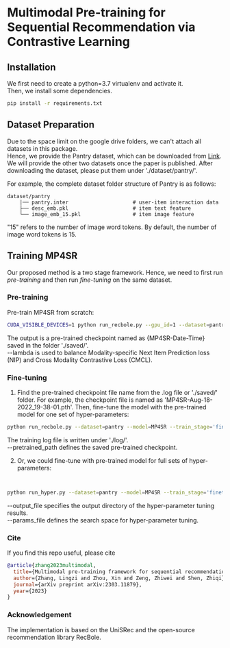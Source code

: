 # Multimodal Pre-training for Sequential Recommendation via Contrastive Learning

## Installation
We first need to create a python=3.7 virtualenv and activate it.\
Then, we install some dependencies.
```bash
pip install -r requirements.txt
```


## Dataset Preparation
Due to the space limit on the google drive folders, we can't attach all datasets in this package. \
Hence, we provide the Pantry dataset, which can be downloaded from [Link](https://drive.google.com/drive/folders/1dUoj5nPqhLXR1DoLHBgwWvkcsbjnIXdh?usp=share_link). 
We will provide the other two datasets once the paper is published. 
After downloading the dataset, please put them under './dataset/pantry/'.

For example, the complete dataset folder structure of Pantry is as follows:
```
dataset/pantry
    |── pantry.inter                     # user-item interaction data
    ├── desc_emb.pkl                     # item text feature
    └── image_emb_15.pkl                 # item image feature
```
"15" refers to the number of image word tokens. By default, the number of image word tokens is 15.

## Training MP4SR
Our proposed method is a two stage framework. Hence, we need to first run *pre-training* and then run *fine-tuning* on the same dataset.

### Pre-training
Pre-train MP4SR from scratch:
```bash
CUDA_VISIBLE_DEVICES=1 python run_recbole.py --gpu_id=1 --dataset=pantry --model=MP4SR --train_stage=pretrain --num_imgtokens=15 --learning_rate=0.001 --train_batch_size=1024 --lambda=0.01 --proj=False
```

The output is a pre-trained checkpoint named as {MP4SR-Date-Time} saved in the folder './saved/'. \
--lambda is used to balance Modality-specific Next Item Prediction loss (NIP) and Cross Modality Contrastive Loss
(CMCL). 


### Fine-tuning
1. Find the pre-trained checkpoint file name from the .log file or './saved/' folder. For example, the checkpoint file is named as 'MP4SR-Aug-18-2022_19-38-01.pth'.
Then, fine-tune the model with the pre-trained model for one set of hyper-parameters:
```bash
python run_recbole.py --dataset=pantry --model=MP4SR --train_stage='finetune' --num_imgtokens=15 --pretrained_path='./saved/MP4SR-Aug-18-2022_19-38-01.pth' --learning_rate=0.0001 --train_batch_size=1024 --weight_decay=0.001
```
The training log file is written under './log/'. \
--pretrained_path defines the saved pre-trained checkpoint.

2. Or, we could fine-tune with pre-trained model for full sets of hyper-parameters:
```bash


python run_hyper.py --dataset=pantry --model=MP4SR --train_stage='finetune' --num_imgtokens=15 --pretrained_path='./saved/MP4SR-Aug-18-2022_19-38-01.pth' --output_file='./log_tune/pantry.result' --params_file=hyper.test
```
--output_file specifies the output directory of the hyper-parameter tuning results. \
--params_file defines the search space for hyper-parameter tuning.

### Cite
If you find this repo useful, please cite
```bibtex
@article{zhang2023multimodal,
  title={Multimodal pre-training framework for sequential recommendation via contrastive learning},
  author={Zhang, Lingzi and Zhou, Xin and Zeng, Zhiwei and Shen, Zhiqi},
  journal={arXiv preprint arXiv:2303.11879},
  year={2023}
}
```
### Acknowledgement
The implementation is based on the UniSRec and the open-source recommendation library RecBole.
